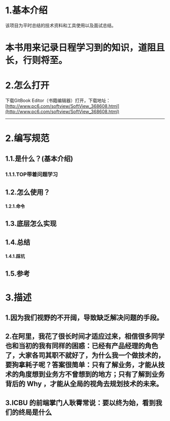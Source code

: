 # 1.基本介绍

该项目为平时总结的技术资料和工具使用以及面试总结。
# 本书用来记录日程学习到的知识，道阻且长，行则将至。




# 2.怎么打开

下载GitBook Editor（书籍编辑器）打开，下载地址：[http://www.pc6.com/softview/SoftView_368608.html](http://www.pc6.com/softview/SoftView_368608.html)




---

# 2.编写规范

## 1.1.是什么？(基本介绍)

### 1.1.1.TOP带着问题学习

## 1.2.怎么使用？

#### 1.2.1.命令

## 1.3.底层怎么实现

## 1.4.总结

#### 1.4.1.踩坑

## 1.5.参考

# 3.描述



## 1.因为我们视野的不开阔，导致缺乏解决问题的手段。

## 2.在阿里，我花了很长时间才适应过来，相信很多同学也和当初的我有同样的困惑：已经有产品经理的角色了，大家各司其职不就好了，为什么我一个做技术的，要狗拿耗子呢？答案很简单：只有了解业务，才能从技术的角度想到业务方不曾想到的地方；只有了解到业务背后的 Why ，才能从全局的视角去规划技术的未来。

## 3.ICBU 的前端掌门人耿霄常说：要以终为始，看到我们的终局是什么




